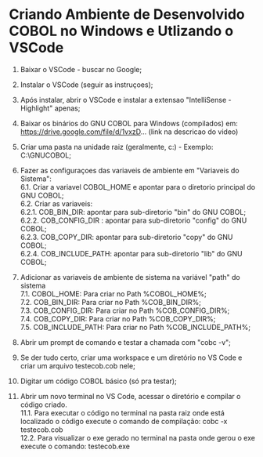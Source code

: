 # Criando Ambiente de Desenvolvido COBOL no Windows e Utlizando o VSCode

1. Baixar o VSCode - buscar no Google;

2. Instalar o VSCode (seguir as instruçoes);

3. Após instalar, abrir o VSCode e instalar a extensao "IntelliSense - Highlight" apenas;

4. Baixar os binários do GNU COBOL para Windows (compilados) 
   em: https://drive.google.com/file/d/1vxzD... (link na descricao do video)

5. Criar uma pasta na unidade raiz (geralmente, c:\) - Exemplo: C:\GNUCOBOL;

6. Fazer as configuraçoes das variaveis de ambiente em "Variaveis do Sistema":<br>
  6.1. Criar a variavel COBOL_HOME e apontar para o diretorio principal do GNU COBOL;<br>
  6.2. Criar as variaveis:<br>
    6.2.1. COB_BIN_DIR:  apontar para sub-diretorio "bin" do GNU COBOL;<br>
    6.2.2. COB_CONFIG_DIR : apontar para sub-diretorio "config" do GNU COBOL;<br>
    6.2.3. COB_COPY_DIR: apontar para sub-diretorio "copy" do GNU COBOL;<br>
    6.2.4. COB_INCLUDE_PATH: apontar para sub-diretorio "lib" do GNU COBOL;

7. Adicionar as variaveis de ambiente de sistema na variável "path" do sistema<br>
    7.1. COBOL_HOME: Para criar no Path %COBOL_HOME%;<br>
    7.2. COB_BIN_DIR: Para criar no Path %COB_BIN_DIR%;<br>
    7.3. COB_CONFIG_DIR: Para criar no Path %COB_CONFIG_DIR%;<br>
    7.4. COB_COPY_DIR: Para criar no Path %COB_COPY_DIR%;<br>
    7.5. COB_INCLUDE_PATH: Para criar no Path %COB_INCLUDE_PATH%;<br>

8. Abrir um prompt de comando e testar a chamada com "cobc -v";

9. Se der tudo certo, criar uma workspace e um diretório no VS Code e criar um 
   arquivo testecob.cob nele;

10. Digitar um código COBOL básico (só pra testar);
    
11. Abrir um novo terminal no VS Code, acessar o diretório e compilar o código criado.<br>
    11.1. Para executar o código no terminal na pasta raiz onde está localizado o código
          execute o comando de compilação: cobc -x testecob.cob<br>
    12.2. Para visualizar o exe gerado no terminal na pasta onde gerou o exe execute o comando: 
          testecob.exe
